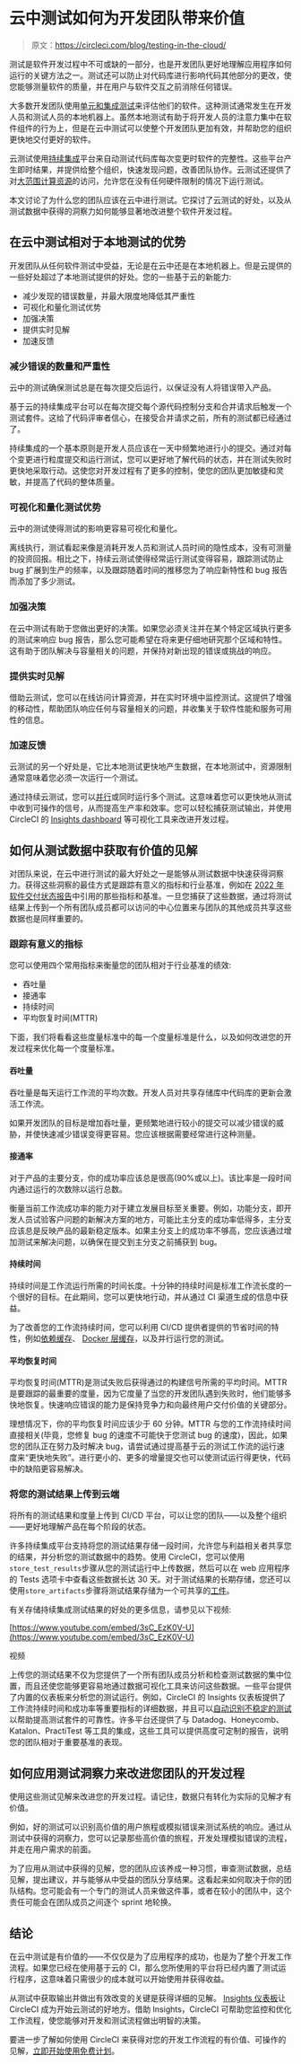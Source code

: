 # 云中测试如何为开发团队带来价值

> 原文：<https://circleci.com/blog/testing-in-the-cloud/>

测试是软件开发过程中不可或缺的一部分，也是开发团队更好地理解应用程序如何运行的关键方法之一。测试还可以防止对代码库进行影响代码其他部分的更改，使您能够测量软件的质量，并在用户与软件交互之前消除任何错误。

大多数开发团队使用[单元和集成测试](https://circleci.com/blog/unit-testing-vs-integration-testing/)来评估他们的软件。这种测试通常发生在开发人员和测试人员的本地机器上。虽然本地测试有助于将开发人员的注意力集中在软件组件的行为上，但是在云中测试可以使整个开发团队更加有效，并帮助您的组织更快地交付更好的软件。

云测试使用[持续集成](https://circleci.com/continuous-integration/)平台来自动测试代码库每次变更时软件的完整性。这些平台产生即时结果，并提供给整个组织，快速发现问题，改善团队协作。云测试还提供了对[大范围计算资源](https://circleci.com/product/features/resource-classes/)的访问，允许您在没有任何硬件限制的情况下运行测试。

本文讨论了为什么您的团队应该在云中进行测试。它探讨了云测试的好处，以及从测试数据中获得的洞察力如何能够显著地改进整个软件开发过程。

## 在云中测试相对于本地测试的优势

开发团队从任何软件测试中受益，无论是在云中还是在本地机器上。但是云提供的一些好处超过了本地测试提供的好处。您的一些基于云的新能力:

*   减少发现的错误数量，并最大限度地降低其严重性
*   可视化和量化测试优势
*   加强决策
*   提供实时见解
*   加速反馈

### 减少错误的数量和严重性

云中的测试确保测试总是在每次提交后运行，以保证没有人将错误带入产品。

基于云的持续集成平台可以在每次提交每个源代码控制分支和合并请求后触发一个测试套件。这给了代码评审者信心，在接受合并请求之前，所有的测试都已经通过了。

持续集成的一个基本原则是开发人员应该在一天中频繁地进行小的提交。通过对每个变更进行粒度提交和运行测试，您可以更好地了解代码的状态，并在测试失败时更快地采取行动。这使您对开发过程有了更多的控制，使您的团队更加敏捷和灵敏，并提高了代码的整体质量。

### 可视化和量化测试优势

云中的测试使得测试的影响更容易可视化和量化。

离线执行，测试看起来像是消耗开发人员和测试人员时间的隐性成本，没有可测量的投资回报。相比之下，持续云测试使得经常运行测试变得容易，跟踪测试防止 bug 扩展到生产的频率，以及跟踪随着时间的推移您为了响应新特性和 bug 报告而添加了多少测试。

### 加强决策

在云中测试有助于您做出更好的决策。如果您必须关注并在某个特定区域执行更多的测试来响应 bug 报告，那么您可能希望在将来更仔细地研究那个区域和特性。这有助于团队解决与容量相关的问题，并保持对新出现的错误或挑战的响应。

### 提供实时见解

借助云测试，您可以在线访问计算资源，并在实时环境中监控测试。这提供了增强的移动性，帮助团队响应任何与容量相关的问题，并收集关于软件性能和服务可用性的信息。

### 加速反馈

云测试的另一个好处是，它比本地测试更快地产生数据，在本地测试中，资源限制通常意味着您必须一次运行一个测试。

通过持续云测试，您可以[并行](https://circleci.com/blog/config-best-practices-concurrency-parallelism/)或同时运行多个测试。这意味着您可以更快地从测试中收到可操作的信号，从而提高生产率和效率。您可以轻松捕获测试输出，并使用 CircleCI 的 [Insights dashboard](https://circleci.com/blog/monitor-and-optimize-your-ci-cd-pipeline-with-insights-from-circleci/) 等可视化工具来改进开发过程。

## 如何从测试数据中获取有价值的见解

对团队来说，在云中进行测试的最大好处之一是能够从测试数据中快速获得洞察力。获得这些洞察的最佳方式是跟踪有意义的指标和行业基准，例如在 [2022 年软件交付状态报告](https://circleci.com/resources/2022-state-of-software-delivery/)中引用的那些指标和基准。一旦您捕获了这些数据，通过将测试结果上传到一个所有团队成员都可以访问的中心位置来与团队的其他成员共享这些数据也是同样重要的。

### 跟踪有意义的指标

您可以使用四个常用指标来衡量您的团队相对于行业基准的绩效:

*   吞吐量
*   接通率
*   持续时间
*   平均恢复时间(MTTR)

下面，我们将看看这些度量标准中的每一个度量标准是什么，以及如何改进您的开发过程来优化每一个度量标准。

#### 吞吐量

吞吐量是每天运行工作流的平均次数。开发人员对共享存储库中代码库的更新会激活工作流。

如果开发团队的目标是增加吞吐量，更频繁地进行较小的提交可以减少错误的威胁，并使快速减少错误变得更容易。您应该根据需要经常进行这种测量。

#### 接通率

对于产品的主要分支，你的成功率应该总是很高(90%或以上)。该比率是一段时间内通过运行的次数除以运行总数。

衡量当前工作流成功率的能力对于建立发展目标至关重要。例如，功能分支，即开发人员试验客户问题的新解决方案的地方，可能比主分支的成功率低得多，主分支应该总是反映产品的最新稳定版本。如果主分支上的成功率不够高，您应该通过增加测试来解决问题，以确保在提交到主分支之前捕获到 bug。

#### 持续时间

持续时间是工作流运行所需的时间长度。十分钟的持续时间是标准工作流长度的一个很好的目标。在此期间，您可以更快地行动，并从通过 CI 渠道生成的信息中获益。

为了改善您的工作流持续时间，您可以利用 CI/CD 提供者提供的节省时间的特性，例如[依赖缓存](https://circleci.com/blog/config-best-practices-dependency-caching/)、 [Docker 层缓存](https://circleci.com/blog/config-best-practices-docker-layer-caching/)，以及并行运行您的测试。

#### 平均恢复时间

平均恢复时间(MTTR)是测试失败后获得通过的构建信号所需的平均时间。MTTR 是要跟踪的最重要的度量，因为它度量了当您的开发团队遇到失败时，他们能够多快地恢复。快速响应错误的能力是保持竞争力和向最终用户交付价值的关键部分。

理想情况下，你的平均恢复时间应该少于 60 分钟。MTTR 与您的工作流持续时间直接相关(毕竟，您修复 bug 的速度不可能快于您测试 bug 的速度)，因此，如果您的团队正在努力及时解决 bug，请尝试通过提高基于云的测试工作流的运行速度来“更快地失败”。进行更小的、更多的增量提交也可以使测试运行得更快，代码中的缺陷更容易解决。

### 将您的测试结果上传到云端

将所有的测试结果和度量上传到 CI/CD 平台，可以让您的团队——以及整个组织——更好地理解产品在每个阶段的状态。

许多持续集成平台支持将您的测试结果存储一段时间，允许您与利益相关者共享您的结果，并分析您的测试数据中的趋势。使用 CircleCI，您可以使用`store_test_results`步骤从您的测试运行中上传数据，然后可以在 web 应用程序的 Tests 选项卡中查看这些数据长达 30 天。对于测试结果的长期存储，您还可以使用`store_artifacts`步骤将测试结果存储为一个可共享的[工件](https://circleci.com/blog/piecing-together-build-and-test-results-with-artifacts/)。

有关存储持续集成测试结果的好处的更多信息，请参见以下视频:

[https://www.youtube.com/embed/3sC_EzK0V-U](https://www.youtube.com/embed/3sC_EzK0V-U)

视频

上传您的测试结果不仅为您提供了一个所有团队成员分析和检查测试数据的集中位置，而且还使您能够更容易地通过数据可视化工具来访问这些数据。一些平台提供了内置的仪表板来分析您的测试运行。例如，CircleCI 的 Insights 仪表板提供了工作流持续时间和成功率等重要指标的详细数据，并且可以[自动识别不稳定的测试](https://circleci.com/blog/introducing-test-insights-with-flaky-test-detection/)以帮助提高测试套件的可靠性。许多平台还提供了与 Datadog、Honeycomb、Katalon、PractiTest 等工具的集成，这些工具可以提供高度可定制的报告，说明您的团队相对于重要基准的表现。

## 如何应用测试洞察力来改进您团队的开发过程

使用这些测试见解来改进您的开发过程。请记住，数据只有转化为实际的见解才有价值。

例如，好的测试可以识别高价值的用户旅程或模拟错误来测试系统的响应。通过从测试中获得的洞察力，您可以记录那些高价值的旅程，开发处理模拟错误的流程，并走在用户需求的前面。

为了应用从测试中获得的见解，您的团队应该养成一种习惯，审查测试数据，总结见解，提出建议，并与能够从中受益的团队分享结果。这看起来如何取决于你的团队结构。您可能会有一个专门的测试人员来做这件事，或者在较小的团队中，这个责任可能会在团队成员之间逐个 sprint 地轮换。

## 结论

在云中测试是有价值的——不仅仅是为了应用程序的成功，也是为了整个开发工作流程。如果您已经在使用基于云的 CI，那么您所使用的平台将已经内置了测试运行程序，这意味着只需很少的成本就可以开始使用并获得收益。

从测试中获取输出并做出有效改变的关键是获得详细的见解。 [Insights 仪表板](https://circleci.com/blog/monitor-and-optimize-your-ci-cd-pipeline-with-insights-from-circleci/)让 CircleCI 成为开始云测试的好地方。借助 Insights，CircleCI 可帮助您监控和优化工作流程，使您能够对开发和测试流程做出明智的决策。

要进一步了解如何使用 CircleCI 来获得对您的开发工作流程的有价值、可操作的见解，[立即开始使用免费计划](https://circleci.com/signup/)。